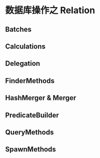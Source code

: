 # 数据库操作之 Relation

## Batches

## Calculations

## Delegation

## FinderMethods

## HashMerger & Merger

## PredicateBuilder

## QueryMethods

## SpawnMethods

